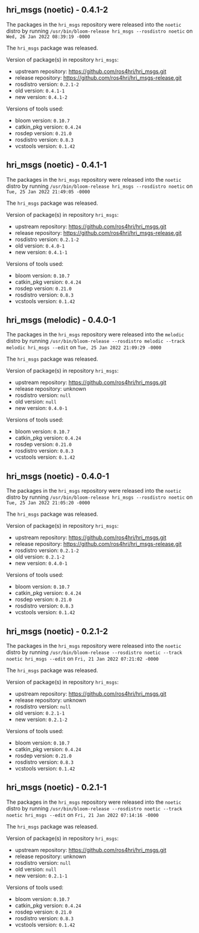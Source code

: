 ## hri_msgs (noetic) - 0.4.1-2

The packages in the `hri_msgs` repository were released into the `noetic` distro by running `/usr/bin/bloom-release hri_msgs --rosdistro noetic` on `Wed, 26 Jan 2022 08:39:19 -0000`

The `hri_msgs` package was released.

Version of package(s) in repository `hri_msgs`:

- upstream repository: https://github.com/ros4hri/hri_msgs.git
- release repository: https://github.com/ros4hri/hri_msgs-release.git
- rosdistro version: `0.2.1-2`
- old version: `0.4.1-1`
- new version: `0.4.1-2`

Versions of tools used:

- bloom version: `0.10.7`
- catkin_pkg version: `0.4.24`
- rosdep version: `0.21.0`
- rosdistro version: `0.8.3`
- vcstools version: `0.1.42`


## hri_msgs (noetic) - 0.4.1-1

The packages in the `hri_msgs` repository were released into the `noetic` distro by running `/usr/bin/bloom-release hri_msgs --rosdistro noetic` on `Tue, 25 Jan 2022 21:49:05 -0000`

The `hri_msgs` package was released.

Version of package(s) in repository `hri_msgs`:

- upstream repository: https://github.com/ros4hri/hri_msgs.git
- release repository: https://github.com/ros4hri/hri_msgs-release.git
- rosdistro version: `0.2.1-2`
- old version: `0.4.0-1`
- new version: `0.4.1-1`

Versions of tools used:

- bloom version: `0.10.7`
- catkin_pkg version: `0.4.24`
- rosdep version: `0.21.0`
- rosdistro version: `0.8.3`
- vcstools version: `0.1.42`


## hri_msgs (melodic) - 0.4.0-1

The packages in the `hri_msgs` repository were released into the `melodic` distro by running `/usr/bin/bloom-release --rosdistro melodic --track melodic hri_msgs --edit` on `Tue, 25 Jan 2022 21:09:29 -0000`

The `hri_msgs` package was released.

Version of package(s) in repository `hri_msgs`:

- upstream repository: https://github.com/ros4hri/hri_msgs.git
- release repository: unknown
- rosdistro version: `null`
- old version: `null`
- new version: `0.4.0-1`

Versions of tools used:

- bloom version: `0.10.7`
- catkin_pkg version: `0.4.24`
- rosdep version: `0.21.0`
- rosdistro version: `0.8.3`
- vcstools version: `0.1.42`


## hri_msgs (noetic) - 0.4.0-1

The packages in the `hri_msgs` repository were released into the `noetic` distro by running `/usr/bin/bloom-release hri_msgs --rosdistro noetic` on `Tue, 25 Jan 2022 21:05:20 -0000`

The `hri_msgs` package was released.

Version of package(s) in repository `hri_msgs`:

- upstream repository: https://github.com/ros4hri/hri_msgs.git
- release repository: https://github.com/ros4hri/hri_msgs-release.git
- rosdistro version: `0.2.1-2`
- old version: `0.2.1-2`
- new version: `0.4.0-1`

Versions of tools used:

- bloom version: `0.10.7`
- catkin_pkg version: `0.4.24`
- rosdep version: `0.21.0`
- rosdistro version: `0.8.3`
- vcstools version: `0.1.42`


## hri_msgs (noetic) - 0.2.1-2

The packages in the `hri_msgs` repository were released into the `noetic` distro by running `/usr/bin/bloom-release --rosdistro noetic --track noetic hri_msgs --edit` on `Fri, 21 Jan 2022 07:21:02 -0000`

The `hri_msgs` package was released.

Version of package(s) in repository `hri_msgs`:

- upstream repository: https://github.com/ros4hri/hri_msgs.git
- release repository: unknown
- rosdistro version: `null`
- old version: `0.2.1-1`
- new version: `0.2.1-2`

Versions of tools used:

- bloom version: `0.10.7`
- catkin_pkg version: `0.4.24`
- rosdep version: `0.21.0`
- rosdistro version: `0.8.3`
- vcstools version: `0.1.42`


## hri_msgs (noetic) - 0.2.1-1

The packages in the `hri_msgs` repository were released into the `noetic` distro by running `/usr/bin/bloom-release --rosdistro noetic --track noetic hri_msgs --edit` on `Fri, 21 Jan 2022 07:14:16 -0000`

The `hri_msgs` package was released.

Version of package(s) in repository `hri_msgs`:

- upstream repository: https://github.com/ros4hri/hri_msgs.git
- release repository: unknown
- rosdistro version: `null`
- old version: `null`
- new version: `0.2.1-1`

Versions of tools used:

- bloom version: `0.10.7`
- catkin_pkg version: `0.4.24`
- rosdep version: `0.21.0`
- rosdistro version: `0.8.3`
- vcstools version: `0.1.42`


